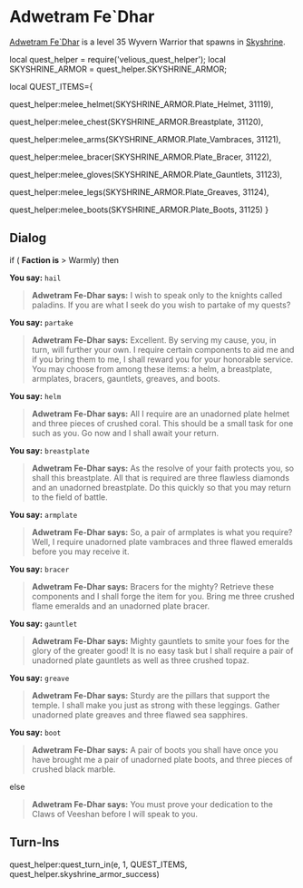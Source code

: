 # Adwetram Fe\`Dhar



[Adwetram Fe\`Dhar](/npc/114594) is a level 35 Wyvern Warrior that spawns in [Skyshrine](/zone/114).



local quest_helper = require('velious_quest_helper');
local SKYSHRINE_ARMOR = quest_helper.SKYSHRINE_ARMOR;

local QUEST_ITEMS={

quest_helper:melee_helmet(SKYSHRINE_ARMOR.Plate_Helmet, 31119), 

quest_helper:melee_chest(SKYSHRINE_ARMOR.Breastplate, 31120), 

quest_helper:melee_arms(SKYSHRINE_ARMOR.Plate_Vambraces, 31121), 

quest_helper:melee_bracer(SKYSHRINE_ARMOR.Plate_Bracer, 31122), 

quest_helper:melee_gloves(SKYSHRINE_ARMOR.Plate_Gauntlets, 31123), 

quest_helper:melee_legs(SKYSHRINE_ARMOR.Plate_Greaves, 31124), 

quest_helper:melee_boots(SKYSHRINE_ARMOR.Plate_Boots, 31125) 
}



## Dialog

if ( **Faction is** > Warmly) then 


**You say:** `hail`




>**Adwetram Fe-Dhar says:** I wish to speak only to the knights called paladins. If you are what I seek do you wish to partake of my quests?


**You say:** `partake`




>**Adwetram Fe-Dhar says:** Excellent. By serving my cause, you, in turn, will further your own. I require certain components to aid me and if you bring them to me, I shall reward you for your honorable service. You may choose from among these items: a helm, a breastplate, armplates, bracers, gauntlets, greaves, and boots.


**You say:** `helm`




>**Adwetram Fe-Dhar says:** All I require are an unadorned plate helmet and three pieces of crushed coral. This should be a small task for one such as you. Go now and I shall await your return.


**You say:** `breastplate`




>**Adwetram Fe-Dhar says:** As the resolve of your faith protects you, so shall this breastplate. All that is required are three flawless diamonds and an unadorned breastplate. Do this quickly so that you may return to the field of battle.


**You say:** `armplate`




>**Adwetram Fe-Dhar says:** So, a pair of armplates is what you require? Well, I require unadorned plate vambraces and three flawed emeralds before you may receive it.


**You say:** `bracer`




>**Adwetram Fe-Dhar says:** Bracers for the mighty? Retrieve these components and I shall forge the item for you. Bring me three crushed flame emeralds and an unadorned plate bracer.


**You say:** `gauntlet`




>**Adwetram Fe-Dhar says:** Mighty gauntlets to smite your foes for the glory of the greater good! It is no easy task but I shall require a pair of unadorned plate gauntlets as well as three crushed topaz.


**You say:** `greave`




>**Adwetram Fe-Dhar says:** Sturdy are the pillars that support the temple. I shall make you just as strong with these leggings. Gather unadorned plate greaves and three flawed sea sapphires.


**You say:** `boot`




>**Adwetram Fe-Dhar says:** A pair of boots you shall have once you have brought me a pair of unadorned plate boots, and three pieces of crushed black marble.


else 


>**Adwetram Fe-Dhar says:** You must prove your dedication to the Claws of Veeshan before I will speak to you.



## Turn-Ins

quest_helper:quest_turn_in(e, 1, QUEST_ITEMS, quest_helper.skyshrine_armor_success) 